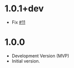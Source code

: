 # 1.0.1+dev

- Fix [#11](https://github.com/eiirn/luckeverydaybot/issues/11)

# 1.0.0

- Development Version (MVP)
- Initial version.
